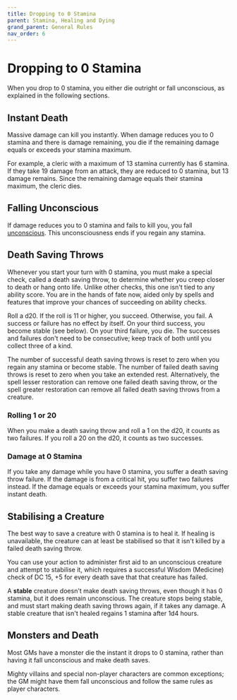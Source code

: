 ```yaml
---
title: Dropping to 0 Stamina
parent: Stamina, Healing and Dying
grand_parent: General Rules
nav_order: 6
---
```


# Dropping to 0 Stamina
When you drop to 0 stamina, you either die outright or fall unconscious, as explained in the following sections.

## Instant Death
Massive damage can kill you instantly. When damage reduces you to 0 stamina and there is damage remaining, you die if the remaining damage equals or exceeds your stamina maximum.

For example, a cleric with a maximum of 13 stamina currently has 6 stamina. If they take 19 damage from an attack, they are reduced to 0 stamina, but 13 damage remains. Since the remaining damage equals their stamina maximum, the cleric dies.

## Falling Unconscious
If damage reduces you to 0 stamina and fails to kill you, you fall [unconscious](http://stormchaserroleplaying.com/stormchaserRPG/Conditions/Unconscious/). This unconsciousness ends if you regain any stamina.

## Death Saving Throws
Whenever you start your turn with 0 stamina, you must make a special check, called a death saving throw, to determine whether you creep closer to death or hang onto life. Unlike other checks, this one isn't tied to any ability score. You are in the hands of fate now, aided only by spells and features that improve your chances of succeeding on ability checks.

Roll a d20. If the roll is 11 or higher, you succeed. Otherwise, you fail. A success or failure has no effect by itself. On your third success, you become stable (see below). On your third failure, you die. The successes and failures don't need to be consecutive; keep track of both until you collect three of a kind.

The number of successful death saving throws is reset to zero when you regain any stamina or become stable. The number of failed death saving throws is reset to zero when you take an extended rest. Alternatively, the spell lesser restoration can remove one failed death saving throw, or the spell greater restoration can remove all failed death saving throws from a creature.

### Rolling 1 or 20
When you make a death saving throw and roll a 1 on the d20, it counts as two failures. If you roll a 20 on the d20, it counts as two successes.

### Damage at 0 Stamina
If you take any damage while you have 0 stamina, you suffer a death saving throw failure. If the damage is from a critical hit, you suffer two failures instead. If the damage equals or exceeds your stamina maximum, you suffer instant death.

## Stabilising a Creature
The best way to save a creature with 0 stamina is to heal it. If healing is unavailable, the creature can at least be stabilised so that it isn't killed by a failed death saving throw.

You can use your action to administer first aid to an unconscious creature and attempt to stabilise it, which requires a successful Wisdom (Medicine) check of DC 15, +5 for every death save that that creature has failed.

A **stable** creature doesn't make death saving throws, even though it has 0 stamina, but it does remain unconscious. The creature stops being stable, and must start making death saving throws again, if it takes any damage. A stable creature that isn't healed regains 1 stamina after 1d4 hours.

## Monsters and Death
Most GMs have a monster die the instant it drops to 0 stamina, rather than having it fall unconscious and make death saves.

Mighty villains and special non-player characters are common exceptions; the GM might have them fall unconscious and follow the same rules as player characters.
